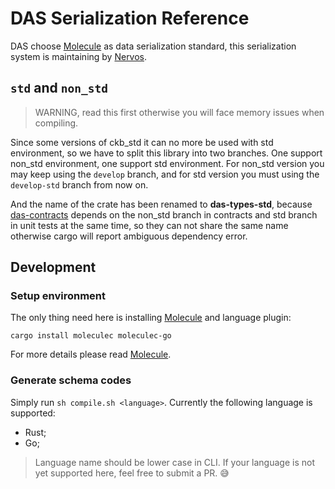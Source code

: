 # DAS Serialization Reference

DAS choose [Molecule][1] as data serialization standard, this serialization system is maintaining by [Nervos](https://nervos.org).


## `std` and `non_std`

> WARNING, read this first otherwise you will face memory issues when compiling.

Since some versions of ckb_std it can no more be used with std environment, so we have to split this library into two branches. One support 
non_std environment, one support std environment. For non_std version you may keep using the `develop` branch, and for std version you must 
using the `develop-std` branch from now on.

And the name of the crate has been renamed to **das-types-std**, because [das-contracts]() depends on the non_std branch in contracts and 
std branch in unit tests at the same time, so they can not share the same name otherwise cargo will report ambiguous dependency error.

## Development

### Setup environment

The only thing need here is installing [Molecule][1] and language plugin:

```shell
cargo install moleculec moleculec-go
```

For more details please read [Molecule][1].

### Generate schema codes

Simply run `sh compile.sh <language>`. Currently the following language is supported:

- Rust;
- Go;

> Language name should be lower case in CLI. If your language is not yet supported here, feel free to submit a PR. 😅



[1]: https://github.com/nervosnetwork/molecule
